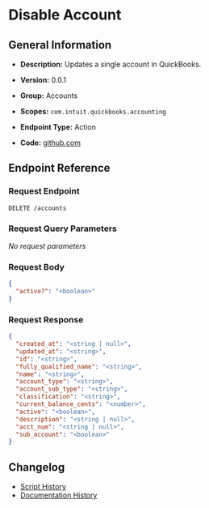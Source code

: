 <!-- BEGIN GENERATED CONTENT -->
# Disable Account

## General Information

- **Description:** Updates a single account in QuickBooks.

- **Version:** 0.0.1
- **Group:** Accounts
- **Scopes:** `com.intuit.quickbooks.accounting`
- **Endpoint Type:** Action
- **Code:** [github.com](https://github.com/NangoHQ/integration-templates/tree/main/integrations/quickbooks-sandbox/actions/disable-account.ts)


## Endpoint Reference

### Request Endpoint

`DELETE /accounts`

### Request Query Parameters

_No request parameters_

### Request Body

```json
{
  "active?": "<boolean>"
}
```

### Request Response

```json
{
  "created_at": "<string | null>",
  "updated_at": "<string>",
  "id": "<string>",
  "fully_qualified_name": "<string>",
  "name": "<string>",
  "account_type": "<string>",
  "account_sub_type": "<string>",
  "classification": "<string>",
  "current_balance_cents": "<number>",
  "active": "<boolean>",
  "description": "<string | null>",
  "acct_num": "<string | null>",
  "sub_account": "<boolean>"
}
```

## Changelog

- [Script History](https://github.com/NangoHQ/integration-templates/commits/main/integrations/quickbooks-sandbox/actions/disable-account.ts)
- [Documentation History](https://github.com/NangoHQ/integration-templates/commits/main/integrations/quickbooks-sandbox/actions/disable-account.md)

<!-- END  GENERATED CONTENT -->

